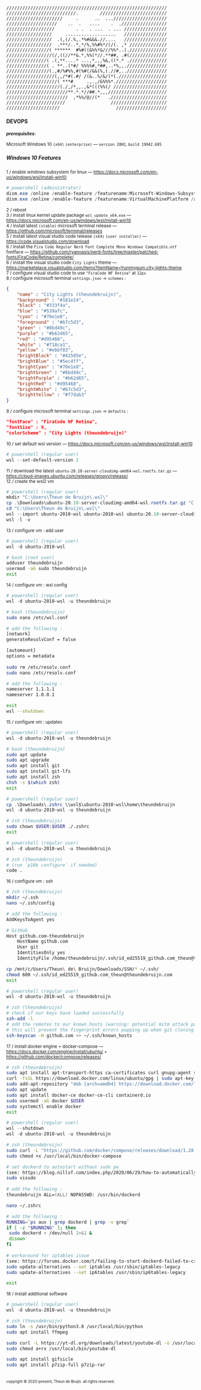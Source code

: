 ```
////////////////////////////////////////////////////////////
//////////////////////////.        /////////////////////////
/////////////////////     .      ..  ...////////////////////
///////////////////    ..  .   ....    .  ./////////////////
//////////////////        . .  . ...  . ... ////////////////
/////////////////     ...................   ////////////////
/////////////////  .(,(/.%,.*%#&&&.//....   ////////////////
/////////////////  .***/..*,*/%,%%#%*/(/(. ,* //////////////
////////////////( ******  #%#((&%%*&///%%*..(.//////////////
/////////////////(/,((//**&.*,%%(*//.**##, .#(//////////////
///////////////( .(,**....* ...,*,,,%&,((*.* .//////////////
///////////////( . **..(*#/ %%%%#,*##,..*%,,.///////////////
////////////////(.,#/%#%%,#(%#(/&&(%,(.//#,..///////////////
//////////////////(,,/*#(.#/ /(&..%/&/(*(.//////////////////
///////////////////( ***#     .,.,/&%%%*.///////////////////
////////////////////(./,/*,,.,&*(((%%(/ ////////////////////
///////////////////////**.*.*//##.*,,,//////////////////////
///////////////////////  ,*%%/@//(*   ./////////////////////
//////////////////////                 /////////////////////
////////////////////                     ///////////////////
```
#### DEVOPS

<sup><b>_prerequisites:_</b>\
\
Microsoft Windows 10 `(x64)` `(enterprise)` — `version 20H2`, `build 19042.685`
</sup>

##### Windows 10 Features
<sup>1 / enable windows subsystem for linux — https://docs.microsoft.com/en-us/windows/wsl/install-win10</sup>  
```powershell
# powershell (administrator)
dism.exe /online /enable-feature /featurename:Microsoft-Windows-Subsystem-Linux /all /norestart
dism.exe /online /enable-feature /featurename:VirtualMachinePlatform /all /norestart
```  
<sup>2 / reboot</sup>  
<sup>3 / install linux kernel update package `wsl_update_x64.exe` — https://docs.microsoft.com/en-us/windows/wsl/install-win10</sup>  
<sup>4 / install latest `(stable)` microsoft terminal release — https://github.com/microsoft/terminal/releases</sup>  
<sup>5 / install latest visual studio code release `(x64)` `(user installer)` — https://code.visualstudio.com/download</sup>  
<sup>6 / install the `Fira Code Regular Nerd Font Complete Mono Windows Compatible.otf` fontface — https://github.com/ryanoasis/nerd-fonts/tree/master/patched-fonts/FiraCode/Retina/complete/</sup>  
<sup>6 / install the  visual studio code `City Lights` theme — https://marketplace.visualstudio.com/items?itemName=Yummygum.city-lights-theme</sup>  
<sup>7 / configure visual studio code to use `"FiraCode NF Retina"` at `12px`</sup>  
<sup>8 / configure microsoft terminal `settings.json` -> `schemes` :</sup>  
```json
{
    "name" : "City Lights (theundebruijn)",
    "background" : "#181e24",
    "black" : "#333f4a",
    "blue" : "#539afc",
    "cyan" : "#70e1e8",
    "foreground" : "#b7c5d3",
    "green" : "#8bd49c",
    "purple" : "#b62d65",
    "red" : "#d95468",
    "white" : "#718ca1",
    "yellow" : "#ebbf83",
    "brightBlack" : "#41505e",
    "brightBlue" : "#5ec4ff",
    "brightCyan" : "#70e1e8",
    "brightGreen" : "#8bd49c",
    "brightPurple" : "#b62d65",
    "brightRed" : "#d95468",
    "brightWhite" : "#b7c5d3",
    "brightYellow" : "#f7dab3"
}
```
<sup>9 / configure microsoft terminal `settings.json` -> `defaults` :</sup>  
```json
"fontFace" : "FiraCode NF Retina",
"fontSize" : 9,
"colorScheme" : "City Lights (theundebruijn)"
```
<sup>10 / set default wsl version — https://docs.microsoft.com/en-us/windows/wsl/install-win10</sup>  
```powershell
# powershell (regular user)
wsl --set-default-version 2
```  
<sup>11 / download the latest `ubuntu-20.10-server-cloudimg-amd64-wsl.rootfs.tar.gz` — https://cloud-images.ubuntu.com/releases/groovy/release/</sup>  
<sup>12 / create the wsl2 vm
```powershell
# powershell (regular user)
mkdir "C:\Users\Theun de Bruijn\.wsl\"
cp .\Downloads\ubuntu-20.10-server-cloudimg-amd64-wsl.rootfs.tar.gz "C:\Users\Theun de Bruijn\.wsl\"
cd "C:\Users\Theun de Bruijn\.wsl\"
wsl --import ubuntu-2010-wsl ubuntu-2010-wsl ubuntu-20.10-server-cloudimg-amd64-wsl.rootfs.tar.gz
wsl -l -v
```  
<sup>13 / configure vm : add user
```powershell
# powershell (regular user)
wsl -d ubuntu-2010-wsl
```  
```bash
# bash (root user)
adduser theundebruijn
usermod -aG sudo theundebruijn
exit
``` 
<sup>14 / configure vm : wsl config
```powershell
# powershell (regular user)
wsl -d ubuntu-2010-wsl -u theundebruijn
```  
```bash
# bash (theundebruijn)
sudo nano /etc/wsl.conf

# add the following : 
[network]
generateResolvConf = false

[automount]
options = metadata
    
sudo rm /etc/resolv.conf
sudo nano /etc/resolv.conf

# add the following :
nameserver 1.1.1.1
nameserver 1.0.0.1

exit
wsl --shutdown
```
<sup>15 / configure vm : updates
```powershell
# powershell (regular user)
wsl -d ubuntu-2010-wsl -u theundebruijn
```  
```bash
# bash (theundebruijn)
sudo apt update
sudo apt upgrade
sudo apt install git
sudo apt install git-lfs
sudo apt install zsh
chsh -s $(which zsh)
exit
``` 
```powershell
# powershell (regular user)
cp .\Downloads\.zshrc \\wsl$\ubuntu-2010-wsl\home\theundebruijn
wsl -d ubuntu-2010-wsl -u theundebruijn
```  
```zsh
# zsh (theundebruijn)
sudo chown $USER:$USER ./.zshrc
exit
```
```powershell
# powershell (regular user)
wsl -d ubuntu-2010-wsl -u theundebruijn
```
```zsh
# zsh (theundebruijn)
# (run `p10k configure` if needed)
code .
```
<sup>16 / configure vm : ssh
```zsh
# zsh (theundebruijn)
mkdir ~/.ssh
nano ~/.ssh/config

# add the following :
AddKeysToAgent yes

# GitHub
Host github.com-theundebruijn
    HostName github.com
    User git
    IdentitiesOnly yes
    IdentityFile /home/theundebruijn/.ssh/id_ed25519_github.com_theun@theundebruijn.com

cp /mnt/c/Users/Theun\ de\ Bruijn/Downloads/SSH/* ~/.ssh/
chmod 600 ~/.ssh/id_ed25519_github.com_theun@theundebruijn.com
exit
``` 
```powershell
# powershell (regular user)
wsl -d ubuntu-2010-wsl -u theundebruijn
```  
```zsh
# zsh (theundebruijn)
# check if our keys have loaded successfully
ssh-add -l
# add the remotes to our known_hosts (warning: potential mitm attack possible)
# this will prevent the fingerprint errors popping up when git cloning
ssh-keyscan -H github.com >> ~/.ssh/known_hosts
``` 
<sup>17 / install docker engine + docker-compose — https://docs.docker.com/engine/install/ubuntu/ + https://github.com/docker/compose/releases/
```zsh
# zsh (theundebruijn)
sudo apt install apt-transport-https ca-certificates curl gnupg-agent software-properties-common
curl -fsSL https://download.docker.com/linux/ubuntu/gpg | sudo apt-key add -
sudo add-apt-repository "deb [arch=amd64] https://download.docker.com/linux/ubuntu $(lsb_release -cs) stable"
sudo apt update
sudo apt install docker-ce docker-ce-cli containerd.io
sudo usermod -aG docker $USER
sudo systemctl enable docker
exit
```
```powershell
# powershell (regular user)
wsl --shutdown
wsl -d ubuntu-2010-wsl -u theundebruijn
```    
 ```zsh
# zsh (theundebruijn)
sudo curl -L "https://github.com/docker/compose/releases/download/1.28.5/docker-compose-$(uname -s)-$(uname -m)" -o /usr/local/bin/docker-compose
sudo chmod +x /usr/local/bin/docker-compose

# set dockerd to autostart without sudo pw
(see: https://blog.nillsf.com/index.php/2020/06/29/how-to-automatically-start-the-docker-daemon-on-wsl2/)
sudo visudo
    
# add the following :
theundebruijn ALL=(ALL) NOPASSWD: /usr/bin/dockerd

nano ~/.zshrc

# add the following :
RUNNING=`ps aux | grep dockerd | grep -v grep`
if [ -z "$RUNNING" ]; then
  sudo dockerd > /dev/null 2>&1 &
  disown
fi
    
# workaround for iptables issue
(see: https://forums.docker.com/t/failing-to-start-dockerd-failed-to-create-nat-chain-docker/78269)
sudo update-alternatives --set iptables /usr/sbin/iptables-legacy
sudo update-alternatives --set ip6tables /usr/sbin/ip6tables-legacy

exit   
```
<sup>18 / install additional software
```powershell
# powershell (regular user)
wsl -d ubuntu-2010-wsl -u theundebruijn
```  
```zsh
# zsh (theundebruijn)
sudo ln -s /usr/bin/python3.8 /usr/local/bin/python
sudo apt install ffmpeg

sudo curl -L https://yt-dl.org/downloads/latest/youtube-dl -o /usr/local/bin/youtube-dl
sudo chmod a+rx /usr/local/bin/youtube-dl

sudo apt install gifsicle
sudo apt install p7zip-full p7zip-rar
```
<br/>
<sub><sup>copyright © 2020-present, Theun de Bruijn. all rights reserved.</sup></sub>

